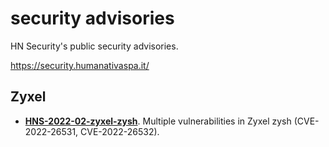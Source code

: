 # security advisories

HN Security's public security advisories.

https://security.humanativaspa.it/

## Zyxel
* [**HNS-2022-02-zyxel-zysh**](https://github.com/hnsecurity/vulns/blob/main/HNS-2022-02-zyxel-zysh.txt). Multiple vulnerabilities in Zyxel zysh (CVE-2022-26531, CVE-2022-26532).
